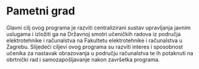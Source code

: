 # Pametni grad

Glavni cilj ovog programa je razviti centralizirani sustav upravljanja javnim uslugama i izložiti ga na Državnoj smotri učeničkih radova iz područja elektrotehnike i računalstva na Fakultetu elektrotehnike i računalstva u Zagrebu.
Slijedeći ciljevi ovog programa su razviti interes i sposobnost učenika za nastavak obrazovanja u području računalstva te ih potaknuti na obrtnički rad i samozapošljavanje nakon završetka programa.
